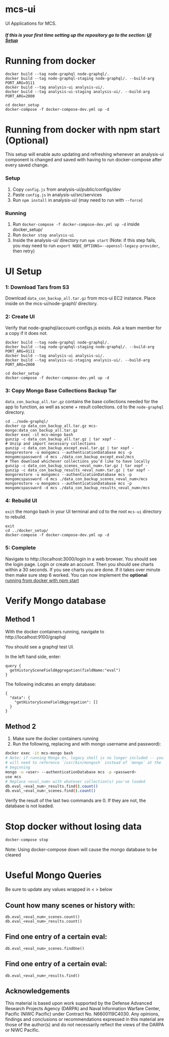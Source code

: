 # mcs-ui
UI Applications for MCS. 

#### ***If this is your first time setting up the repository go to the section: [UI Setup](#ui-setup)***

# Running from docker

```
docker build --tag node-graphql node-graphql/.
docker build --tag node-graphql-staging node-graphql/. --build-arg PORT_ARG=9111
docker build --tag analysis-ui analysis-ui/.
docker build --tag analysis-ui-staging analysis-ui/. --build-arg PORT_ARG=2000

cd docker_setup
docker-compose -f docker-compose-dev.yml up -d
```

# Running from docker with npm start (Optional)

This setup will enable auto updating and refreshing whenever an analysis-ui component is changed and saved with having to run docker-compose after every saved change.

### Setup
1. Copy `config.js` from analysis-ui/public/configs/dev
2. Paste `config.js` in analysis-ui/src/services
3. Run `npm install` in analysis-ui/ (may need to run with `--force`)

### Running
1. Run `docker-compose -f docker-compose-dev.yml up -d` inside docker_setup/
2. Run `docker stop analysis-ui`
3. Inside the analysis-ui/ directory run `npm start` (Note: if this step fails, you may need to run `export NODE_OPTIONS=--openssl-legacy-provider`, then retry)

# UI Setup

### 1: Download Tars from S3

Download `data_con_backup_all.tar.gz` from mcs-ui EC2 instance. 
Place inside on the mcs-ui/node-graphl/ directory.

### 2: Create UI
Verify that node-graphql/account-configs.js exists. Ask a team member for a copy if it does not.

```
docker build --tag node-graphql node-graphql/.
docker build --tag node-graphql-staging node-graphql/. --build-arg PORT_ARG=9111
docker build --tag analysis-ui analysis-ui/.
docker build --tag analysis-ui-staging analysis-ui/. --build-arg PORT_ARG=2000

cd docker_setup
docker-compose -f docker-compose-dev.yml up -d
```


### 3: Copy Mongo Base Collections Backup Tar

`data_con_backup_all.tar.gz` contains the base collections needed for the app to function,
as well as scene + result collections.
cd to the `node-graphql` directory.

```
cd ../node-graphql/
docker cp data_con_backup_all.tar.gz mcs-mongo:data_con_backup_all.tar.gz
docker exec -it mcs-mongo bash
gunzip -c data_con_backup_all.tar.gz | tar xopf -
# Unzip and import necessary collections
gunzip -c data_con_backup_except_eval.tar.gz | tar xopf -
mongorestore -u mongomcs --authenticationDatabase mcs -p mongomcspassword -d mcs ./data_con_backup_except_eval/mcs
# Then download whichever collections you'd like to have locally
gunzip -c data_con_backup_scenes_<eval_num>.tar.gz | tar xopf -
gunzip -c data_con_backup_results_<eval_num>.tar.gz | tar xopf -
mongorestore -u mongomcs --authenticationDatabase mcs -p mongomcspassword -d mcs ./data_con_backup_scenes_<eval_num>/mcs
mongorestore -u mongomcs --authenticationDatabase mcs -p mongomcspassword -d mcs ./data_con_backup_results_<eval_num>/mcs
```

### 4: Rebuild UI

`exit` the mongo bash in your UI terminal and cd to the root `mcs-ui` directory to rebuild.

```
exit
cd ../docker_setup/
docker-compose -f docker-compose-dev.yml up -d
```

### 5: Complete 

Navigate to http://localhost:3000/login in a web browser. You should see the login page. Login or create an account. Then you should see charts within a 30 seconds. If you see charts you are done. If it takes over minute then make sure step 6 worked. You can now implement the **optional** [running from docker with npm start](#running-from-docker-with-npm-start-optional)



# Verify Mongo database

## Method 1

With the docker containers running, navigate to http://localhost:9100/graphql

You should see a graphql test UI.

In the left hand side, enter:

```
query {
  getHistorySceneFieldAggregation(fieldName:"eval")
}
```

The following indicates an empty database:
```
{
  "data": {
    "getHistorySceneFieldAggregation": []
  }
}
```

## Method 2

  1. Make sure the docker containers running 
  2. Run the following, replacing <user> and <password> with mongo username and password):
  ```bash
  docker exec -it mcs-mongo bash
  # Note: if running Mongo 6+, legacy shell is no longer included -- you
  # will need to reference `/usr/bin/mongosh` instead of `mongo` at the
  # beginning
  mongo -u <user> --authenticationDatabase mcs -p <password>
  use mcs
  # Replace <eval_num> with whatever collection(s) you've loaded
  db.eval_<eval_num>_results.find().count()
  db.eval_<eval_num>_scenes.find().count()

  ```
  Verify the result of the last two commands are 0.  If they are not, the database is not loaded.

# Stop docker without losing data

```bash
docker-compose stop
```

Note: Using docker-compose down will cause the mongo database to be cleared

# Useful Mongo Queries

Be sure to update any values wrapped in < > below


## Count how many scenes or history with:

```
db.eval_<eval_num>_scenes.count()
db.eval_<eval_num>_results.count()
```

## Find one entry of a certain eval:

```
db.eval_<eval_num>_scenes.findOne()
```  
  
## Find one entry of a certain eval:

```
db.eval_<eval_num>_results.find()
```

## Acknowledgements

This material is based upon work supported by the Defense Advanced Research Projects Agency (DARPA) and Naval Information Warfare Center, Pacific (NIWC Pacific) under Contract No. N6600119C4030. Any opinions, findings and conclusions or recommendations expressed in this material are those of the author(s) and do not necessarily reflect the views of the DARPA or NIWC Pacific.